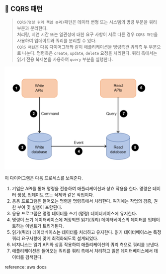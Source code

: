 :large_blue_diamond: CQRS 패턴
-------------

> `CQRS(명령 쿼리 책임 분리)`패턴은 데이터 변형 또는 시스템의 명령 부분을 쿼리 부분과 분리한다.<br/>
> 처리량, 지연 시간 또는 일관성에 대한 요구 사항이 서로 다른 경우 `CQRS 패턴`을 사용하여 업데이트와 쿼리를 분리할 수 있다.<br/>
> `CQRS 패턴`은 다음 다이어그래뫄 같이 애플리케이션을 명령측관 쿼리측 두 부분으로 나눈다. 명령측은 `create`, `update`, `delete` 요청을 처리한다. 쿼리 측에서는 읽기 전용 복제본을 사용하여 `query` 부분을 실행한다.

 ![img.png](img.png)

이 다이어그램은 다음 프로세스를 보여준다.
1. 기업은 API를 통해 명령을 전송하여 애플리케이션과 상효 작용을 한다. 명령은 데이터 생성, 업데이트 또는 삭제와 같은 작업이다.
2. 응용 프로그램은 들어오는 명령을 명령측에서 처리한다. 여기에는 작업의 검증, 권한 부여 및 실행이 포함된다.
3. 응용 프로그램은 명령 데이터를 쓰기 (명령) 데이터베이스에 유지한다.
4. 명령이 쓰기 데이터베이스에 저장되면 읽기(쿼리) 데이터베이스의 데이터를 업데이트하는 이벤트가 트리거된다.
5. 읽기(쿼리) 데이터베이스는 데이터를 처리하고 유지한다. 읽기 데이터베이스는 특정 쿼리 요구사항에 맞게 최적화되도록 설계되었다.
6. 비지니스는 읽기 API와 상홍 작용하여 애플리케이션의 쿼리 측으로 쿼리를 보낸다.
7. 애플리케이션은 들어오는 쿼리를 쿼리 측에서 처리하고 읽은 데이터베이스에서 데이터를 검색한다.


reference: aws docs